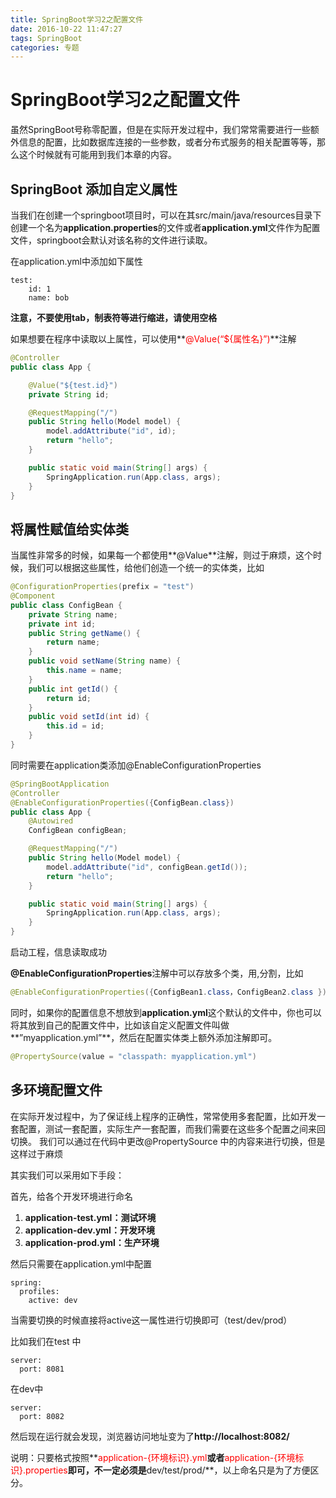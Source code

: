 ```yaml
---
title: SpringBoot学习2之配置文件
date: 2016-10-22 11:47:27
tags: SpringBoot
categories: 专题
---
```

# SpringBoot学习2之配置文件

虽然SpringBoot号称零配置，但是在实际开发过程中，我们常常需要进行一些额外信息的配置，比如数据库连接的一些参数，或者分布式服务的相关配置等等，那么这个时候就有可能用到我们本章的内容。

<!--more-->

## SpringBoot 添加自定义属性

当我们在创建一个springboot项目时，可以在其src/main/java/resources目录下创建一个名为**application.properties**的文件或者**application.yml**文件作为配置文件，springboot会默认对该名称的文件进行读取。

在application.yml中添加如下属性

```
test:
    id: 1
    name: bob
```

**注意，不要使用tab，制表符等进行缩进，请使用空格**

如果想要在程序中读取以上属性，可以使用**<font color = red>@Value(“${属性名}”)</font>**注解

```java
@Controller
public class App {

    @Value("${test.id}")
    private String id;

    @RequestMapping("/")
    public String hello(Model model) {
        model.addAttribute("id", id);
        return "hello";
    }

    public static void main(String[] args) {
        SpringApplication.run(App.class, args);
    }
}
```

## 将属性赋值给实体类

当属性非常多的时候，如果每一个都使用**@Value**注解，则过于麻烦，这个时候，我们可以根据这些属性，给他们创造一个统一的实体类，比如

```java
@ConfigurationProperties(prefix = "test")
@Component
public class ConfigBean {
    private String name;
    private int id;
    public String getName() {
        return name;
    }
    public void setName(String name) {
        this.name = name;
    }
    public int getId() {
        return id;
    }
    public void setId(int id) {
        this.id = id;
    }   
}
```

同时需要在application类添加@EnableConfigurationProperties

```java
@SpringBootApplication
@Controller
@EnableConfigurationProperties({ConfigBean.class})  
public class App {
    @Autowired
    ConfigBean configBean;

    @RequestMapping("/")
    public String hello(Model model) {
        model.addAttribute("id", configBean.getId());
        return "hello";
    }

    public static void main(String[] args) {
        SpringApplication.run(App.class, args);
    }
}
```

启动工程，信息读取成功

**@EnableConfigurationProperties**注解中可以存放多个类，用,分割，比如
```java
@EnableConfigurationProperties({ConfigBean1.class，ConfigBean2.class })
```
同时，如果你的配置信息不想放到**application.yml**这个默认的文件中，你也可以将其放到自己的配置文件中，比如该自定义配置文件叫做**”myapplication.yml”**，然后在配置实体类上额外添加注解即可。
```java
@PropertySource(value = "classpath: myapplication.yml")
```

## 多环境配置文件

在实际开发过程中，为了保证线上程序的正确性，常常使用多套配置，比如开发一套配置，测试一套配置，实际生产一套配置，而我们需要在这些多个配置之间来回切换。
我们可以通过在代码中更改@PropertySource 中的内容来进行切换，但是这样过于麻烦

其实我们可以采用如下手段：

首先，给各个开发环境进行命名
1. **application-test.yml：测试环境**
2. **application-dev.yml：开发环境**
3. **application-prod.yml：生产环境**

然后只需要在application.yml中配置

```
spring:
  profiles:
    active: dev
```

当需要切换的时候直接将active这一属性进行切换即可（test/dev/prod）

比如我们在test 中

```
server:
  port: 8081
```

在dev中
```
server:
  port: 8082
```

然后现在运行就会发现，浏览器访问地址变为了**http://localhost:8082/**

说明：只要格式按照**<font color = red>application-{环境标识}.yml</font>**或者**<font color = red>application-{环境标识}.properties</font>**即可，不一定必须是**dev/test/prod/**，以上命名只是为了方便区分。

